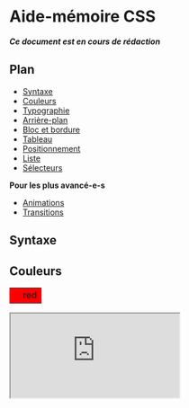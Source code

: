 # Aide-mémoire CSS

***Ce document est en cours de rédaction***

## Plan
- [Syntaxe](#syntaxe)
- [Couleurs](#couleurs)
- [Typographie](#typographie)
- [Arrière-plan](#arrière-plan)
- [Bloc et bordure](#bloc-et-bordure)
- [Tableau](#tableau)
- [Positionnement](#positionnement)
- [Liste](#liste)
- [Sélecteurs](#sélecteurs)

**Pour les plus avancé-e-s**
- [Animations](#animations)
- [Transitions](#transitions)

## Syntaxe
## Couleurs
<style>
.colors tr:nth-child(1) { background: red; }
.colors tr:nth-child(2) { background: orange; }
.colors tr:nth-child(3) { background: green; }
</style>

<div class="colors">
    <table>
        <tr>
            <td></td><td>red</td>
        </tr>
    </table>
</div>

<iframe src="https://www.w3schools.com/colors/colors_picker.asp">

<a href="https://www.w3schools.com/colors/colors_picker.asp" target="_blank">Le sélecteur de couleur du W3C</a>

## Typographie
## Arrière-plan
## Bloc et bordure
## Tableau
## Positionnement
## Liste
## Sélecteurs
## Animations

**Exemple**

```css
@keyframes stretch {
    /* On déclare ici les actions de l'animation */
}
.element {
    animation-name: stretch;
    animation-duration: 1.5s;
    animation-timing-function: ease-out;
    animation-delay: 0s;
    animation-direction: alternate;
    animation-iteration-count: infinite;
    animation-fill-mode: none;
}
/* On peut aussi écrire la classe .element comme ceci : */
.element {
    animation:
        stretch
        1.5s
        ease-out
        0s
        alternate
        infinite
        none
        running;
}
```

## Transitions

**Exemple**

```css
div {
    width: 100px;
    height: 100px;
    background: red;
    transition: width 2s;
}

div:hover {
    width: 300px;
}
```